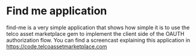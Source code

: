 Find me application
===================
find-me is a very simple application that shows how simple it is to use
the telco asset marketplace gem to implement the client side of the OAUTH 
authorization flow.
You can find a screencast explaining this application in 
<https://code.telcoassetmarketplace.com>
